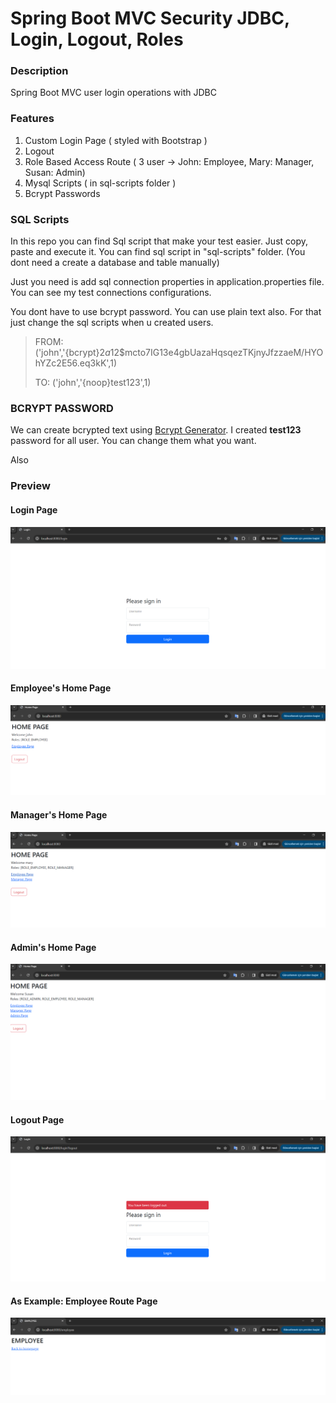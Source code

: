 # Spring Boot MVC Security JDBC, Login, Logout, Roles

### Description
Spring Boot MVC user login operations with JDBC

### Features

1. Custom Login Page ( styled with Bootstrap )
2. Logout
3. Role Based Access Route ( 3 user -> John: Employee, Mary: Manager, Susan: Admin)
4. Mysql Scripts ( in sql-scripts folder )
5. Bcrypt Passwords

### SQL Scripts

In this repo you can find Sql script that make your test easier. Just copy, paste and execute it. You can find sql script in "sql-scripts" folder. (You dont need a create a database and table manually)

Just you need is add sql connection properties in application.properties file. You can see my test connections configurations.

You dont have to use bcrypt password. You can use plain text also. For that just change the sql scripts when u created users. 

>FROM: 
>('john','{bcrypt}$2a$12$mcto7IG13e4gbUazaHqsqezTKjnyJfzzaeM/HYOhYZc2E56.eq3kK',1)
>
>TO:
>('john','{noop}test123',1)

### BCRYPT PASSWORD

We can create bcrypted text using [Bcrypt Generator](https://bcrypt-generator.com/). I created **test123** password for all user. You can change them what you want.

Also 

### Preview

#### Login Page

![list](https://raw.githubusercontent.com/ademberk90/spring-boot-mvc-jdbc-login-logout/main/images/login.PNG)


#### Employee's Home Page

![list](https://raw.githubusercontent.com/ademberk90/spring-boot-mvc-jdbc-login-logout/main/images/john.PNG)


#### Manager's Home Page

![list](https://raw.githubusercontent.com/ademberk90/spring-boot-mvc-jdbc-login-logout/main/images/mary.PNG)


#### Admin's Home Page

![list](https://raw.githubusercontent.com/ademberk90/spring-boot-mvc-jdbc-login-logout/main/images/susan.PNG)


#### Logout Page

![list](https://raw.githubusercontent.com/ademberk90/spring-boot-mvc-jdbc-login-logout/main/images/logout.PNG)


#### As Example: Employee Route Page

![list](https://raw.githubusercontent.com/ademberk90/spring-boot-mvc-jdbc-login-logout/main/images/employeepage.PNG)



